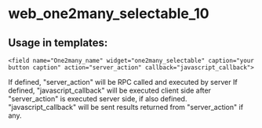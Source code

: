 # web_one2many_selectable_10
## Usage in templates:

    <field name="One2many_name" widget="one2many_selectable" caption="your button caption" action="server_action" callback="javascript_callback">

If defined, "server_action" will be RPC called and executed by server
If defined, "javascript_callback" will be executed client side after "server_action" is executed server side,
if also defined. "javascript_callback" will be sent results returned from "server_action" if any.
